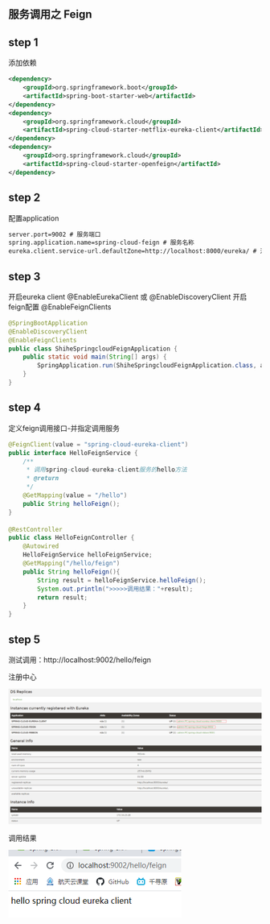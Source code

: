 ## 服务调用之 Feign

## step 1

添加依赖

```xml
<dependency>
    <groupId>org.springframework.boot</groupId>
    <artifactId>spring-boot-starter-web</artifactId>
</dependency>
<dependency>
    <groupId>org.springframework.cloud</groupId>
    <artifactId>spring-cloud-starter-netflix-eureka-client</artifactId>
</dependency>
<dependency>
    <groupId>org.springframework.cloud</groupId>
    <artifactId>spring-cloud-starter-openfeign</artifactId>
</dependency>
```

## step 2

配置application

```xml
server.port=9002 # 服务端口
spring.application.name=spring-cloud-feign # 服务名称
eureka.client.service-url.defaultZone=http://localhost:8000/eureka/ # 注册中心
```

## step 3

开启eureka client @EnableEurekaClient 或 @EnableDiscoveryClient
开启feign配置 @EnableFeignClients

```java
@SpringBootApplication
@EnableDiscoveryClient
@EnableFeignClients
public class ShiheSpringcloudFeignApplication {
    public static void main(String[] args) {
        SpringApplication.run(ShiheSpringcloudFeignApplication.class, args);
    }
}
```

## step 4

定义feign调用接口-并指定调用服务

```java
@FeignClient(value = "spring-cloud-eureka-client")
public interface HelloFeignService {
    /**
     * 调用spring-cloud-eureka-client服务的hello方法
     * @return
     */
    @GetMapping(value = "/hello")
    public String helloFeign();
}

@RestController
public class HelloFeignController {
    @Autowired
    HelloFeignService helloFeignService;
    @GetMapping("/hello/feign")
    public String helloFeign(){
        String result = helloFeignService.helloFeign();
        System.out.println(">>>>>调用结果："+result);
        return result;
    }
}
```

## step 5

测试调用：http://localhost:9002/hello/feign

注册中心

![注册中心](https://github.com/shihe110/shihe-springcloud-samples/blob/master/shihe-springcloud-feign/metadata/feign-server.png)

调用结果

![调用结果](https://github.com/shihe110/shihe-springcloud-samples/blob/master/shihe-springcloud-feign/metadata/feign-result.png)